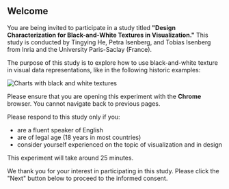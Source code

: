 ## Welcome

You are being invited to participate in a study titled **"Design Characterization for Black-and-White Textures in Visualization."** This study is conducted by Tingying He, Petra Isenberg, and Tobias Isenberg from Inria and the University Paris-Saclay (France).

The purpose of this study is to explore how to use black-and-white texture in visual data representations, like in the following historic examples:

![Charts with black and white textures](/replication-studies/pattern-design-study/assets/img/welcome_teaser.png) 

Please ensure that you are opening this experiment with the **Chrome** browser. You cannot navigate back to previous pages.

Please respond to this study only if you:

- are a fluent speaker of English
- are of legal age (18 years in most countries)
- consider yourself experienced on the topic of visualization and in design

This experiment will take around 25 minutes.

We thank you for your interest in participating in this study. Please click the "Next" button below to proceed to the informed consent.


    